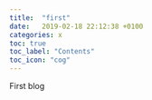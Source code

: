 ```yaml
---
title:  "first"
date:   2019-02-18 22:12:38 +0100
categories: x
toc: true
toc_label: "Contents"
toc_icon: "cog"
---
```


First blog

